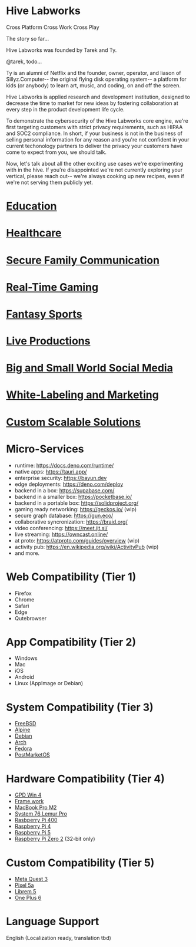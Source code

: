 # Hive Labworks

Cross Platform
Cross Work
Cross Play

The story so far...

Hive Labworks was founded by Tarek and Ty.

@tarek, todo...

Ty is an alumni of Netflix and the founder, owner, operator, and liason of Sillyz.Computer-- the original flying disk operating system-- a platform for kids (or anybody) to learn art, music, and coding, on and off the screen.

Hive Labworks is applied research and development institution, designed to decrease the time to market for new ideas by fostering collaboration at every step in the product development life cycle.

To demonstrate the cybersecurity of the Hive Labworks core engine, we're first targeting customers with strict privacy requirements, such as HIPAA and SOC2 compliance. In short, if your business is not in the business of selling personal information for any reason and you're not confident in your current techonology partners to deliver the privacy your customers have come to expect from you, we should talk.

Now, let's talk about all the other exciting use cases we're experimenting with in the hive. If you're disappointed we're not currently exploring your vertical, please reach out-- we're always cooking up new recipes, even if we're not serving them publicly yet.

# [Education](sillyz.computer)

# [Healthcare](actuality.network)

# [Secure Family Communication](yourlovedones.online)

# [Real-Time Gaming](ncity.executiontime.pub)

# [Fantasy Sports](fantasysports.social)

# [Live Productions](y2k38.info)

# [Big and Small World Social Media](1998.social)

# [White-Labeling and Marketing](thelanding.page)

# [Custom Scalable Solutions](css.ceo)

# Micro-Services

* runtime: https://docs.deno.com/runtime/
* native apps: https://tauri.app/
* enterprise security: https://bayun.dev
* edge deployments: https://deno.com/deploy
* backend in a box: https://supabase.com/
* backend in a smaller box: https://pocketbase.io/
* backend in a portable box: https://solidproject.org/
* gaming ready networking: https://geckos.io/ (wip)
* secure graph database: https://gun.eco/
* collaborative syncronization: https://braid.org/
* video conferencing: https://meet.jit.si/
* live streaming: https://owncast.online/
* at proto: https://atproto.com/guides/overview (wip)
* activity pub: https://en.wikipedia.org/wiki/ActivityPub (wip)
* and more.

# Web Compatibility (Tier 1)
* Firefox
* Chrome
* Safari
* Edge
* Qutebrowser

# App Compatibility (Tier 2)
* Windows
* Mac
* iOS
* Android
* Linux (AppImage or Debian)

# System Compatibility (Tier 3)

* [FreeBSD](https://www.freebsd.org/)
* [Alpine](https://www.alpinelinux.org/)
* [Debian](https://www.debian.org/)
* [Arch](https://archlinux.org/)
* [Fedora](https://fedoraproject.org/)
* [PostMarketOS](https://postmarketos.org/)

# Hardware Compatibility (Tier 4)

* [GPD Win 4](https://www.gpd.hk/gpdwin4)
* [Frame.work](https://frame.work/)
* [MacBook Pro M2](https://asahilinux.org/)
* [System 76 Lemur Pro](https://system76.com/laptops/lemp13/configure)
* [Rasbperry Pi 400](https://www.raspberrypi.com/products/raspberry-pi-400/)
* [Raspberry Pi 4](https://www.raspberrypi.com/products/raspberry-pi-4-model-b/)
* [Raspberry Pi 5](https://www.raspberrypi.com/products/raspberry-pi-5/)
* [Raspberry Pi Zero 2](https://www.raspberrypi.com/products/raspberry-pi-zero-2-w/) (32-bit only)

# Custom Compatibility (Tier 5)

* [Meta Quest 3](https://www.meta.com/quest/quest-3/)
* [Pixel 5a](https://grapheneos.org/)
* [Librem 5](https://puri.sm/products/librem-5/)
* [One Plus 6](https://www.oneplus.com/us/6/specs)

# Language Support

English
(Localization ready, translation tbd)

